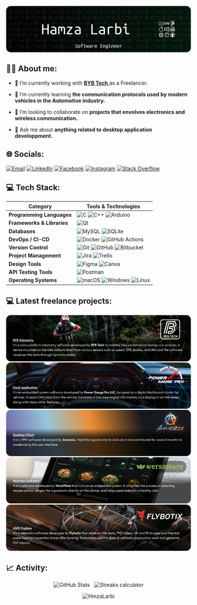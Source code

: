 <picture>
  <a href="mailto:larbi0hamza@gmail.com">
  <img alt="Hamza's Header" src="Resources/profileheader.png"></a>
</picture>

## 👨‍💻 About me:

-   🔭 I’m currently working with <a href="https://www.bybtech.it"> **BYB Tech** </a> as a Freelancer.

-   🌱 I’m currently learning **the communication protocols used by modern vehicles in the Automotive industry.**

-   👯 I’m looking to collaborate on **projects that envolves electronics and wireless communication.**

-   💬 Ask me about **anything related to desktop application developpment.**

## 🌐 Socials:

[![Email](https://img.shields.io/badge/Email-D14836?logo=gmail&style=for-the-badge&logoColor=white)](mailto:larbi0hamza@gmail.com) [![LinkedIn](https://custom-icon-badges.demolab.com/badge/LinkedIn-0A66C2?logo=linkedin&style=for-the-badge&logoColor=white)](https://linkedin.com/in/larbihamza) [![Facebook](https://img.shields.io/badge/Facebook-%231877F2.svg?logo=Facebook&style=for-the-badge&logoColor=white)](https://facebook.com/hamza.lar.111) [![Instagram](https://img.shields.io/badge/Instagram-%23E4405F.svg?logo=Instagram&style=for-the-badge&logoColor=white)](https://instagram.com/ar.hmza) [![Stack Overflow](https://img.shields.io/badge/-Stackoverflow-FE7A16?logo=stack-overflow&style=for-the-badge&logoColor=white)](https://stackoverflow.com/users/11237293)

## 💻 Tech Stack:

| Category                   | Tools & Technologies                                                                                                                                                                                                                                                                                                                   |
| -------------------------- | -------------------------------------------------------------------------------------------------------------------------------------------------------------------------------------------------------------------------------------------------------------------------------------------------------------------------------------- |
| **Programming Languages**  | ![C](https://img.shields.io/badge/c-%2300599C.svg?style=for-the-badge&logo=c&logoColor=white) ![C++](https://img.shields.io/badge/c++-%2300599C.svg?style=for-the-badge&logo=c%2B%2B&logoColor=white) ![Arduino](https://img.shields.io/badge/-Arduino-00979D?style=for-the-badge&logo=Arduino&logoColor=white)                        |
| **Frameworks & Libraries** | ![Qt](https://img.shields.io/badge/Qt-%23217346.svg?style=for-the-badge&logo=Qt&logoColor=white)                                                                                                                                                                                                                                       |
| **Databases**              | ![MySQL](https://img.shields.io/badge/mysql-4479A1.svg?style=for-the-badge&logo=mysql&logoColor=white) ![SQLite](https://img.shields.io/badge/sqlite-%2307405e.svg?style=for-the-badge&logo=sqlite&logoColor=white)                                                                                                                    |
| **DevOps / CI-CD**         | ![Docker](https://img.shields.io/badge/docker-%230db7ed.svg?style=for-the-badge&logo=docker&logoColor=white) ![GitHub Actions](https://img.shields.io/badge/github%20actions-%232671E5.svg?style=for-the-badge&logo=githubactions&logoColor=white)                                                                                     |
| **Version Control**        | ![Git](https://img.shields.io/badge/git-%23F05033.svg?style=for-the-badge&logo=git&logoColor=white) ![GitHub](https://img.shields.io/badge/github-%23121011.svg?style=for-the-badge&logo=github&logoColor=white) ![Bitbucket](https://img.shields.io/badge/bitbucket-%230047B3.svg?style=for-the-badge&logo=bitbucket&logoColor=white) |
| **Project Management**     | ![Jira](https://img.shields.io/badge/jira-%230A0FFF.svg?style=for-the-badge&logo=jira&logoColor=white) ![Trello](https://img.shields.io/badge/Trello-%23026AA7.svg?style=for-the-badge&logo=Trello&logoColor=white)                                                                                                                    |
| **Design Tools**           | ![Figma](https://img.shields.io/badge/figma-%23F24E1E.svg?style=for-the-badge&logo=figma&logoColor=white) ![Canva](https://img.shields.io/badge/Canva-%2300C4CC.svg?style=for-the-badge&logo=Canva&logoColor=white)                                                                                                                    |
| **API Testing Tools**      | ![Postman](https://img.shields.io/badge/Postman-FF6C37?style=for-the-badge&logo=postman&logoColor=white)                                                                                                                                                                                                                               |
| **Operating Systems**      | ![macOS](https://img.shields.io/badge/macOS-000000?style=for-the-badge&logo=apple&logoColor=white) ![Windows](https://custom-icon-badges.demolab.com/badge/Windows-0078D6?style=for-the-badge&logo=windows10&logoColor=white) ![Linux](https://img.shields.io/badge/Linux-d64513?style=for-the-badge&logo=linux&logoColor=white)       |

## 💻 Latest freelance projects:

<picture>
  <a href="https://bybtech.it">
  <img alt="BYB Tech" src="Resources/bybtech.png"></a>
</picture>
<br>
<picture>
  <a href="https://www.powergaugepro.com/">
  <img alt="Power Gauge Pro LLC" src="Resources/powergaugepro.png"></a>
</picture>
<br>
<picture>
  <a href="https://amnezia.org/">
  <img alt="Amnezia" src="Resources/amnezia.png"></a>
</picture>
<br>
<picture>
  <a href="https://versaware.io/">
  <img alt="Hamza's Header" src="Resources/versaware.png"></a>
</picture>
<br>
<picture>
  <a href="https://www.flybotix.com/">
  <img alt="Hamza's Header" src="Resources/flybotix.png"></a>
</picture>

## 📈 Activity:

<p align="center">
<img src="https://github-readme-stats.vercel.app/api?username=HmzaLarbi&show_icons=true&theme=vue-dark&hide_border=true&locale=en" alt="GitHub Stats" />
&nbsp;
<img src="https://github-readme-streak-stats.herokuapp.com/?user=HmzaLarbi&theme=vue-dark" alt="Streaks calculator" />
</p>

<p align="center"> <img src="https://komarev.com/ghpvc/?username=HmzaLarbi&label=Fellow%20visitors&color=008040&style=for-the-badge" alt="HmzaLarbi" /> </p>
